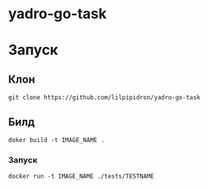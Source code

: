 # yadro-go-task

# Запуск

## Клон
```
git clone https://github.com/lilpipidron/yadro-go-task
```
## Билд
```
doker build -t IMAGE_NAME .
```
### Запуск
```
docker run -t IMAGE_NAME ./tests/TESTNAME
```
